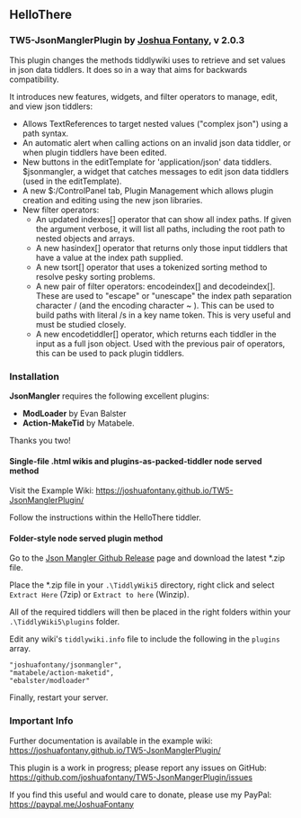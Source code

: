## HelloThere

### TW5-JsonManglerPlugin by [Joshua Fontany](https://github.com/joshuafontany), v 2.0.3

This plugin changes the methods tiddlywiki uses to retrieve and set values in json data tiddlers. It does so in a way that aims for backwards compatibility.

It introduces new features, widgets, and filter operators to manage, edit, and view json tiddlers:

* Allows TextReferences to target nested values ("complex json") using a path syntax.
* An automatic alert when calling actions on an invalid json data tiddler, or when plugin tiddlers have been edited.
* New buttons in the editTemplate for 'application/json' data tiddlers.
$jsonmangler, a widget that catches messages to edit json data tiddlers (used in the editTemplate).
* A new $:/ControlPanel tab, Plugin Management which allows plugin creation and editing using the new json libraries.
* New filter operators:
    * An updated indexes[] operator that can show all index paths. If given the argument verbose, it will list all paths, including the root path to nested objects and arrays.
    * A new hasindex[] operator that returns only those input tiddlers that have a value at the index path supplied.
    * A new tsort[] operator that uses a tokenized sorting method to resolve pesky sorting problems.
    * A new pair of filter operators: encodeindex[] and decodeindex[]. These are used to "escape" or "unescape" the index path separation character  /  (and the encoding character  ~ ). This can be used to build paths with literal /s in a key name token. This is very useful and must be studied closely.
    * A new encodetiddler[] operator, which returns each tiddler in the input as a full json object. Used with the previous pair of operators, this can be used to pack plugin tiddlers.

### Installation

**JsonMangler** requires the following excellent plugins:

* **ModLoader** by Evan Balster
* **Action-MakeTid** by Matabele.

Thanks you two!

#### Single-file .html wikis and plugins-as-packed-tiddler node served method

Visit the Example Wiki: https://joshuafontany.github.io/TW5-JsonManglerPlugin/

Follow the instructions within the HelloThere tiddler.


#### Folder-style node served plugin method

Go to the [Json Mangler Github Release](https://github.com/joshuafontany/TW5-JsonManglerPlugin/releases) page and download the latest *.zip file.

Place the *.zip file in your `.\TiddlyWiki5` directory, right click and select `Extract Here` (7zip) or `Extract to here` (Winzip).

All of the required tiddlers will then be placed in the right folders within your `.\TiddlyWiki5\plugins` folder.

Edit any wiki's `tiddlywiki.info` file to include the following in the `plugins` array.

```
"joshuafontany/jsonmangler",
"matabele/action-maketid",
"ebalster/modloader"
```

Finally, restart your server.

### Important Info

Further documentation is available in the example wiki: https://joshuafontany.github.io/TW5-JsonManglerPlugin/

This plugin is a work in progress; please report any issues on GitHub: https://github.com/joshuafontany/TW5-JsonMangerPlugin/issues

If you find this useful and would care to donate, please use my PayPal: https://paypal.me/JoshuaFontany